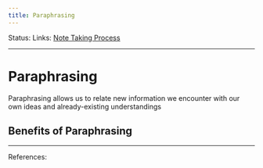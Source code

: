 ```yaml
---
title: Paraphrasing
---
```

Status:
Links: [Note Taking Process](out/note-taking-process.md)
___
# Paraphrasing
Paraphrasing allows us to relate new information we encounter with our own ideas and already-existing understandings
## Benefits of Paraphrasing


___
References: